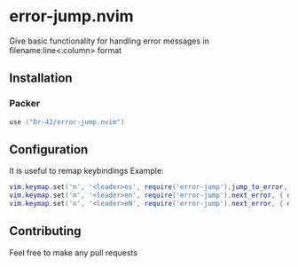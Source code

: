 # error-jump.nvim

Give basic functionality for handling error messages in filename:line<:column> format

## Installation

### Packer
```lua
use ("Dr-42/error-jump.nvim")
```

## Configuration

It is useful to remap keybindings
Example:
```lua
vim.keymap.set('n', '<leader>es', require('error-jump').jump_to_error, { desc = '[E]rror [S]ource' })
vim.keymap.set('n', '<leader>en', require('error-jump').next_error, { desc = '[E]rror [N]ext' })
vim.keymap.set('n', '<leader>eN', require('error-jump').next_error, { desc = '[E]rror [N]previous' })
```

## Contributing

Feel free to make any pull requests
